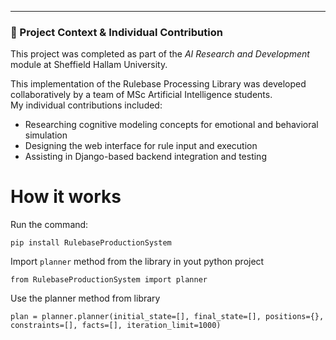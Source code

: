 ---

### 📌 Project Context & Individual Contribution

This project was completed as part of the *AI Research and Development* module at Sheffield Hallam University.

This implementation of the Rulebase Processing Library was developed collaboratively by a team of MSc Artificial Intelligence students.  
My individual contributions included:

- Researching cognitive modeling concepts for emotional and behavioral simulation
- Designing the web interface for rule input and execution
- Assisting in Django-based backend integration and testing

# How it works

Run the command:
```
pip install RulebaseProductionSystem
```

Import `planner` method from the library in yout python project
```
from RulebaseProductionSystem import planner
```
Use the planner method from library
```
plan = planner.planner(initial_state=[], final_state=[], positions={}, constraints=[], facts=[], iteration_limit=1000)
``` 
